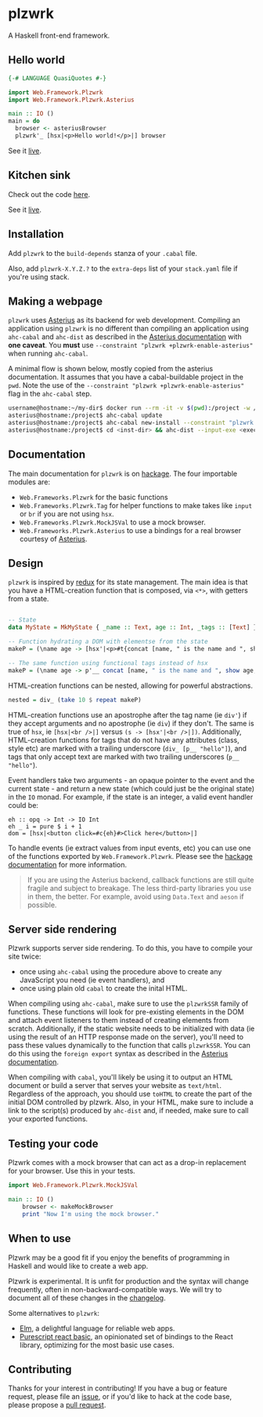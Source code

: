 # plzwrk

A Haskell front-end framework.

## Hello world

```haskell
{-# LANGUAGE QuasiQuotes #-}

import Web.Framework.Plzwrk
import Web.Framework.Plzwrk.Asterius

main :: IO ()
main = do
  browser <- asteriusBrowser
  plzwrk'_ [hsx|<p>Hello world!</p>|] browser
```

See it [live](https://plzwrk-hello-world.surge.sh).

## Kitchen sink

Check out the code [here](./kitchen-sink/Main.hs).

See it [live](https://plzwrk-kitchen-sink.surge.sh).

## Installation

Add `plzwrk` to the `build-depends` stanza of your `.cabal` file.

Also, add `plzwrk-X.Y.Z.?` to the `extra-deps` list of your `stack.yaml` file if you're using stack.

## Making a webpage

`plzwrk` uses [Asterius](https://github.com/tweag/asterius) as its backend for web development. Compiling an application using `plzwrk` is no different than compiling an application using `ahc-cabal` and `ahc-dist` as described in the [Asterius documentation](https://asterius.netlify.app) with **one caveat**. You **must** use `--constraint "plzwrk +plzwrk-enable-asterius"` when running `ahc-cabal`.

A minimal flow is shown below, mostly copied from the asterius documentation. It assumes that you have a cabal-buildable project in the `pwd`. Note the use of the `--constraint "plzwrk +plzwrk-enable-asterius"` flag in the `ahc-cabal` step.

```bash
username@hostname:~/my-dir$ docker run --rm -it -v $(pwd):/project -w /project terrorjack/asterius
asterius@hostname:/project$ ahc-cabal update
asterius@hostname:/project$ ahc-cabal new-install --constraint "plzwrk +plzwrk-enable-asterius" --installdir <inst-dir> <exec-name>
asterius@hostname:/project$ cd <inst-dir> && ahc-dist --input-exe <exec-name> --browser --bundle
```

## Documentation

The main documentation for `plzwrk` is on [hackage](https://hackage.haskell.org/package/plzwrk). The four importable modules are:

- `Web.Frameworks.Plzwrk` for the basic functions
- `Web.Frameworks.Plzwrk.Tag` for helper functions to make takes like `input` or `br` if you are not using `hsx`.
- `Web.Frameworks.Plzwrk.MockJSVal` to use a mock browser.
- `Web.Frameworks.Plzwrk.Asterius` to use a bindings for a real browser courtesy of [Asterius](https://github.com/tweag/asterius).

## Design

`plzwrk` is inspired by [redux](https://redux.js.org/) for its state management. The main idea is that you have a HTML-creation function that is composed, via `<*>`, with getters from a state.

```haskell

-- State
data MyState = MkMyState { _name :: Text, age :: Int, _tags :: [Text] }

-- Function hydrating a DOM with elementse from the state
makeP = (\name age -> [hsx'|<p>#t{concat [name, " is the name and ", show age, " is my age."]}#</p>|] <$> _name <*> _age

-- The same function using functional tags instead of hsx
makeP = (\name age -> p'__ concat [name, " is the name and ", show age, " is my age."]) <$> _name <*> _age
```

HTML-creation functions can be nested, allowing for powerful abstractions.

```haskell
nested = div_ (take 10 $ repeat makeP)
```

HTML-creation functions use an apostrophe after the tag name (ie `div'`) if they accept arguments and no apostrophe (ie `div`) if they don't. The same is true of `hsx`, ie `[hsx|<br />|]` versus `(s -> [hsx'|<br />|])`. Additionally, HTML-creation functions for tags that do not have any attributes (class, style etc) are marked with a trailing underscore (`div_ [p__ "hello"]`), and tags that only accept text are marked with two trailing underscores (`p__ "hello"`).

Event handlers take two arguments - an opaque pointer to the event and the current state - and return a new state (which could just be the original state) in the `IO` monad. For example, if the state is an integer, a valid event handler could be:

```
eh :: opq -> Int -> IO Int
eh _ i = pure $ i + 1
dom = [hsx|<button click=#c{eh}#>Click here</button>|]
```

To handle events (ie extract values from input events, etc) you can use one of the functions exported by `Web.Framework.Plzwrk`. Please see the [hackage documentation](https://hackage.haskell.org/package/plzwrk) for more information.

> If you are using the Asterius backend, callback functions are still quite fragile and subject to breakage. The less third-party libraries you use in them, the better. For example, avoid using `Data.Text` and `aeson` if possible.

## Server side rendering

Plzwrk supports server side rendering. To do this, you have to compile your site twice:
- once using `ahc-cabal` using the procedure above to create any JavaScript you need (ie event handlers), and
- once using plain old `cabal` to create the inital HTML.

When compiling using `ahc-cabal`, make sure to use the `plzwrkSSR` family of functions. These functions will look for pre-existing elements in the DOM and attach event listeners to them instead of creating elements from scratch. Additionally, if the static website needs to be initialized with data (ie using the result of an HTTP response made on the server), you'll need to pass these values dynamically to the function that calls `plzwrkSSR`. You can do this using the `foreign export` syntax as described in the [Asterius documentation](https://asterius.netlify.app/jsffi.html#jsffi-static-exports).

When compiling with `cabal`, you'll likely be using it to output an HTML document or build a server that serves your website as `text/html`. Regardless of the approach, you should use `toHTML` to create the part of the initial DOM controlled by plzwrk.  Also, in your HTML, make sure to include a link to the script(s) produced by `ahc-dist` and, if needed, make sure to call your exported functions.

## Testing your code

Plzwrk comes with a mock browser that can act as a drop-in replacement for your browser. Use this in your tests.

```haskell
import Web.Framework.Plzwrk.MockJSVal

main :: IO ()
    browser <- makeMockBrowser
    print "Now I'm using the mock browser."
```

## When to use

Plzwrk may be a good fit if you enjoy the benefits of programming in Haskell and would like to create a web app.

Plzwrk is experimental. It is unfit for production and the syntax will change frequently, often in non-backward-compatible ways. We will try to document all of these changes in the [changelog](ChangeLog.md).

Some alternatives to `plzwrk`:

- [Elm](https://elm-lang.org/), a delightful language for reliable web apps.
- [Purescript react basic](https://github.com/lumihq/purescript-react-basic), an opinionated set of bindings to the React library, optimizing for the most basic use cases.

## Contributing

Thanks for your interest in contributing! If you have a bug or feature request, please file an [issue](https://github.com/meeshkan/plzwrk/issues), or if you'd like to hack at the code base, please propose a [pull request](https://github.com/meeshkan/plzwrk/issues).
